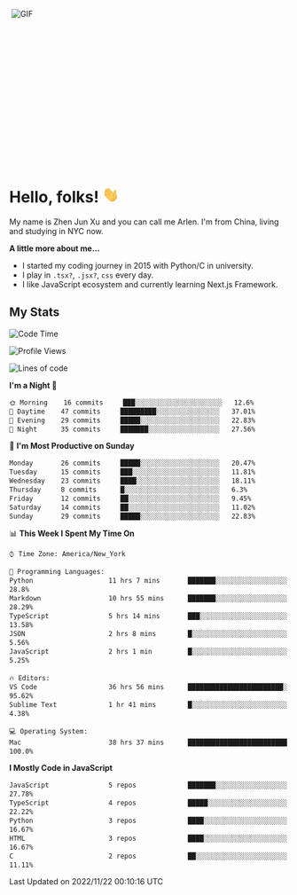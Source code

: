 <img align="right" alt="GIF" src="https://media.giphy.com/media/xUA7bdpLxQhsSQdyog/giphy.gif" width="500" height="320" />

# Hello, folks! <img src="https://raw.githubusercontent.com/arlenxuzj/arlenxuzj/master/assets/wave.gif" width="30px">

My name is Zhen Jun Xu and you can call me Arlen. I'm from China, living and studying in NYC now.

**A little more about me...**

 - I started my coding journey in 2015 with Python/C in university.
 - I play in `.tsx?`, `.jsx?`, `css` every day.
 - I like JavaScript ecosystem and currently learning Next.js Framework.

## My Stats

<!--START_SECTION:waka-->
![Code Time](http://img.shields.io/badge/Code%20Time-2%2C508%20hrs%208%20mins-blue)

![Profile Views](http://img.shields.io/badge/Profile%20Views-270-blue)

![Lines of code](https://img.shields.io/badge/From%20Hello%20World%20I%27ve%20Written-236%20Thousand%20lines%20of%20code-blue)

**I'm a Night 🦉** 

```text
🌞 Morning    16 commits     ███░░░░░░░░░░░░░░░░░░░░░░   12.6% 
🌆 Daytime    47 commits     █████████░░░░░░░░░░░░░░░░   37.01% 
🌃 Evening    29 commits     █████░░░░░░░░░░░░░░░░░░░░   22.83% 
🌙 Night      35 commits     ███████░░░░░░░░░░░░░░░░░░   27.56%

```
📅 **I'm Most Productive on Sunday** 

```text
Monday       26 commits     █████░░░░░░░░░░░░░░░░░░░░   20.47% 
Tuesday      15 commits     ███░░░░░░░░░░░░░░░░░░░░░░   11.81% 
Wednesday    23 commits     ████░░░░░░░░░░░░░░░░░░░░░   18.11% 
Thursday     8 commits      █░░░░░░░░░░░░░░░░░░░░░░░░   6.3% 
Friday       12 commits     ██░░░░░░░░░░░░░░░░░░░░░░░   9.45% 
Saturday     14 commits     ██░░░░░░░░░░░░░░░░░░░░░░░   11.02% 
Sunday       29 commits     █████░░░░░░░░░░░░░░░░░░░░   22.83%

```


📊 **This Week I Spent My Time On** 

```text
⌚︎ Time Zone: America/New_York

💬 Programming Languages: 
Python                   11 hrs 7 mins       ███████░░░░░░░░░░░░░░░░░░   28.8% 
Markdown                 10 hrs 55 mins      ███████░░░░░░░░░░░░░░░░░░   28.29% 
TypeScript               5 hrs 14 mins       ███░░░░░░░░░░░░░░░░░░░░░░   13.58% 
JSON                     2 hrs 8 mins        █░░░░░░░░░░░░░░░░░░░░░░░░   5.56% 
JavaScript               2 hrs 1 min         █░░░░░░░░░░░░░░░░░░░░░░░░   5.25%

🔥 Editors: 
VS Code                  36 hrs 56 mins      ████████████████████████░   95.62% 
Sublime Text             1 hr 41 mins        █░░░░░░░░░░░░░░░░░░░░░░░░   4.38%

💻 Operating System: 
Mac                      38 hrs 37 mins      █████████████████████████   100.0%

```

**I Mostly Code in JavaScript** 

```text
JavaScript               5 repos             ███████░░░░░░░░░░░░░░░░░░   27.78% 
TypeScript               4 repos             █████░░░░░░░░░░░░░░░░░░░░   22.22% 
Python                   3 repos             ████░░░░░░░░░░░░░░░░░░░░░   16.67% 
HTML                     3 repos             ████░░░░░░░░░░░░░░░░░░░░░   16.67% 
C                        2 repos             ██░░░░░░░░░░░░░░░░░░░░░░░   11.11%

```



 Last Updated on 2022/11/22 00:10:16 UTC
<!--END_SECTION:waka-->
